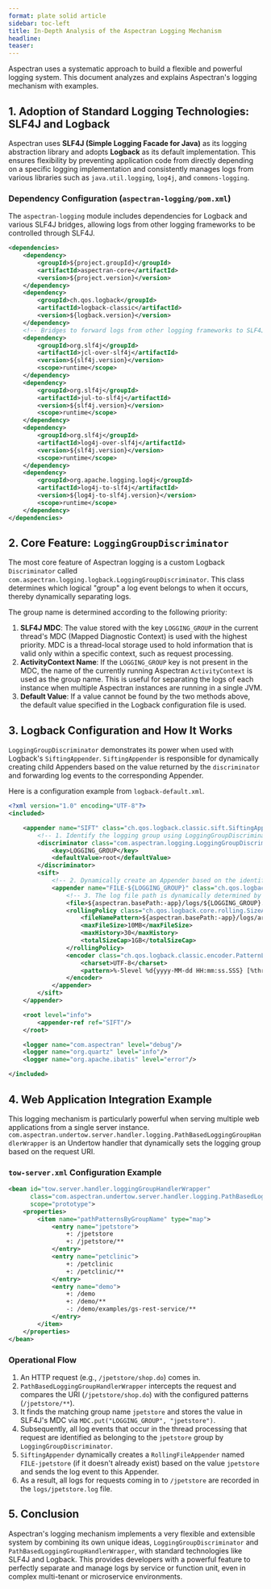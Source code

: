 ```yaml
---
format: plate solid article
sidebar: toc-left
title: In-Depth Analysis of the Aspectran Logging Mechanism
headline:
teaser:
---
```


Aspectran uses a systematic approach to build a flexible and powerful logging system. This document analyzes and explains Aspectran's logging mechanism with examples.

## 1. Adoption of Standard Logging Technologies: SLF4J and Logback

Aspectran uses **SLF4J (Simple Logging Facade for Java)** as its logging abstraction library and adopts **Logback** as its default implementation. This ensures flexibility by preventing application code from directly depending on a specific logging implementation and consistently manages logs from various libraries such as `java.util.logging`, `log4j`, and `commons-logging`.

### Dependency Configuration (`aspectran-logging/pom.xml`)

The `aspectran-logging` module includes dependencies for Logback and various SLF4J bridges, allowing logs from other logging frameworks to be controlled through SLF4J.

```xml
<dependencies>
    <dependency>
        <groupId>${project.groupId}</groupId>
        <artifactId>aspectran-core</artifactId>
        <version>${project.version}</version>
    </dependency>
    <dependency>
        <groupId>ch.qos.logback</groupId>
        <artifactId>logback-classic</artifactId>
        <version>${logback.version}</version>
    </dependency>
    <!-- Bridges to forward logs from other logging frameworks to SLF4J -->
    <dependency>
        <groupId>org.slf4j</groupId>
        <artifactId>jcl-over-slf4j</artifactId>
        <version>${slf4j.version}</version>
        <scope>runtime</scope>
    </dependency>
    <dependency>
        <groupId>org.slf4j</groupId>
        <artifactId>jul-to-slf4j</artifactId>
        <version>${slf4j.version}</version>
        <scope>runtime</scope>
    </dependency>
    <dependency>
        <groupId>org.slf4j</groupId>
        <artifactId>log4j-over-slf4j</artifactId>
        <version>${slf4j.version}</version>
        <scope>runtime</scope>
    </dependency>
    <dependency>
        <groupId>org.apache.logging.log4j</groupId>
        <artifactId>log4j-to-slf4j</artifactId>
        <version>${log4j-to-slf4j.version}</version>
        <scope>runtime</scope>
    </dependency>
</dependencies>
```

## 2. Core Feature: `LoggingGroupDiscriminator`

The most core feature of Aspectran logging is a custom Logback `Discriminator` called `com.aspectran.logging.logback.LoggingGroupDiscriminator`. This class determines which logical "group" a log event belongs to when it occurs, thereby dynamically separating logs.

The group name is determined according to the following priority:

1.  **SLF4J MDC**: The value stored with the key `LOGGING_GROUP` in the current thread's MDC (Mapped Diagnostic Context) is used with the highest priority. MDC is a thread-local storage used to hold information that is valid only within a specific context, such as request processing.
2.  **ActivityContext Name**: If the `LOGGING_GROUP` key is not present in the MDC, the name of the currently running Aspectran `ActivityContext` is used as the group name. This is useful for separating the logs of each instance when multiple Aspectran instances are running in a single JVM.
3.  **Default Value**: If a value cannot be found by the two methods above, the default value specified in the Logback configuration file is used.

## 3. Logback Configuration and How It Works

`LoggingGroupDiscriminator` demonstrates its power when used with Logback's `SiftingAppender`. `SiftingAppender` is responsible for dynamically creating child Appenders based on the value returned by the `discriminator` and forwarding log events to the corresponding Appender.

Here is a configuration example from `logback-default.xml`.

```xml
<?xml version="1.0" encoding="UTF-8"?>
<included>

    <appender name="SIFT" class="ch.qos.logback.classic.sift.SiftingAppender">
        <!-- 1. Identify the logging group using LoggingGroupDiscriminator -->
        <discriminator class="com.aspectran.logging.LoggingGroupDiscriminator">
            <key>LOGGING_GROUP</key>
            <defaultValue>root</defaultValue>
        </discriminator>
        <sift>
            <!-- 2. Dynamically create an Appender based on the identified group name (${LOGGING_GROUP}) -->
            <appender name="FILE-${LOGGING_GROUP}" class="ch.qos.logback.core.rolling.RollingFileAppender">
                <!-- 3. The log file path is dynamically determined by the group name -->
                <file>${aspectran.basePath:-app}/logs/${LOGGING_GROUP}.log</file>
                <rollingPolicy class="ch.qos.logback.core.rolling.SizeAndTimeBasedRollingPolicy">
                    <fileNamePattern>${aspectran.basePath:-app}/logs/archived/${LOGGING_GROUP}.%d{yyyy-MM-dd}.%i.log</fileNamePattern>
                    <maxFileSize>10MB</maxFileSize>
                    <maxHistory>30</maxHistory>
                    <totalSizeCap>1GB</totalSizeCap>
                </rollingPolicy>
                <encoder class="ch.qos.logback.classic.encoder.PatternLayoutEncoder">
                    <charset>UTF-8</charset>
                    <pattern>%-5level %d{yyyy-MM-dd HH:mm:ss.SSS} [%thread] %msg - %logger{30}.%M\(%line\)%n</pattern>
                </encoder>
            </appender>
        </sift>
    </appender>

    <root level="info">
        <appender-ref ref="SIFT"/>
    </root>

    <logger name="com.aspectran" level="debug"/>
    <logger name="org.quartz" level="info"/>
    <logger name="org.apache.ibatis" level="error"/>

</included>
```

## 4. Web Application Integration Example

This logging mechanism is particularly powerful when serving multiple web applications from a single server instance. `com.aspectran.undertow.server.handler.logging.PathBasedLoggingGroupHandlerWrapper` is an Undertow handler that dynamically sets the logging group based on the request URI.

### `tow-server.xml` Configuration Example

```xml
<bean id="tow.server.handler.loggingGroupHandlerWrapper"
      class="com.aspectran.undertow.server.handler.logging.PathBasedLoggingGroupHandlerWrapper"
      scope="prototype">
    <properties>
        <item name="pathPatternsByGroupName" type="map">
            <entry name="jpetstore">
                +: /jpetstore
                +: /jpetstore/**
            </entry>
            <entry name="petclinic">
                +: /petclinic
                +: /petclinic/**
            </entry>
            <entry name="demo">
                +: /demo
                +: /demo/**
                -: /demo/examples/gs-rest-service/**
            </entry>
        </item>
    </properties>
</bean>
```

### Operational Flow

1.  An HTTP request (e.g., `/jpetstore/shop.do`) comes in.
2.  `PathBasedLoggingGroupHandlerWrapper` intercepts the request and compares the URI (`/jpetstore/shop.do`) with the configured patterns (`/jpetstore/**`).
3.  It finds the matching group name `jpetstore` and stores the value in SLF4J's MDC via `MDC.put("LOGGING_GROUP", "jpetstore")`.
4.  Subsequently, all log events that occur in the thread processing that request are identified as belonging to the `jpetstore` group by `LoggingGroupDiscriminator`.
5.  `SiftingAppender` dynamically creates a `RollingFileAppender` named `FILE-jpetstore` (if it doesn't already exist) based on the value `jpetstore` and sends the log event to this Appender.
6.  As a result, all logs for requests coming in to `/jpetstore` are recorded in the `logs/jpetstore.log` file.

## 5. Conclusion

Aspectran's logging mechanism implements a very flexible and extensible system by combining its own unique ideas, `LoggingGroupDiscriminator` and `PathBasedLoggingGroupHandlerWrapper`, with standard technologies like SLF4J and Logback. This provides developers with a powerful feature to perfectly separate and manage logs by service or function unit, even in complex multi-tenant or microservice environments.
